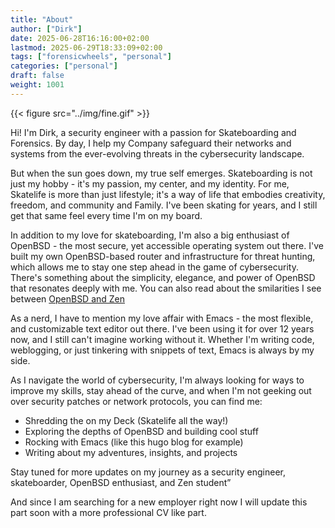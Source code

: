```yaml
---
title: "About"
author: ["Dirk"]
date: 2025-06-28T16:16:00+02:00
lastmod: 2025-06-29T18:33:09+02:00
tags: ["forensicwheels", "personal"]
categories: ["personal"]
draft: false
weight: 1001
---
```


{{< figure src="../img/fine.gif" >}}

Hi! I'm Dirk, a security engineer with a passion for Skateboarding and
Forensics. By day, I help my Company safeguard their networks
and systems from the ever-evolving threats in the cybersecurity
landscape.

But when the sun goes down, my true self emerges. Skateboarding is not
just my hobby - it's my passion, my center, and my identity. For me,
Skatelife is more than just lifestyle; it's a way of life that
embodies creativity, freedom, and community and Family. I've been
skating for years, and I still get that same feel every time
I'm on my board.

In addition to my love for skateboarding, I'm also a big enthusiast of
OpenBSD - the most secure, yet accessible operating system out there.
I've built my own OpenBSD-based router and infrastructure for threat
hunting, which allows me to stay one step ahead in the game of
cybersecurity. There's something about the simplicity, elegance, and
power of OpenBSD that resonates deeply with me. You can also read about
the smilarities I see between [OpenBSD and Zen](~/../openbsdzen)

As a nerd, I have to mention my love affair with Emacs - the most flexible,
and customizable text editor out there. I've been using it for over 12 years
now, and I still can't imagine working without it. Whether I'm writing
code, weblogging, or just tinkering with snippets of text, Emacs is always
by my side.

As I navigate the world of cybersecurity, I'm always looking for ways to
improve my skills, stay ahead of the curve, and when I'm not geeking out
over security patches or network protocols, you can find me:

-   Shredding the on my Deck (Skatelife all the way!)
-   Exploring the depths of OpenBSD and building cool stuff
-   Rocking with Emacs (like this hugo blog for example)
-   Writing about my adventures, insights, and projects

Stay tuned for more updates on my journey as a security engineer,
skateboarder, OpenBSD enthusiast, and Zen student”

And since I am searching for a new employer right now I will update this part
soon with a more professional CV like part.


[//]: # "Exported with love from a post written in Org mode"
[//]: # "- https://github.com/kaushalmodi/ox-hugo"

